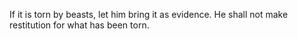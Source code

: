 If it is torn by beasts, let him bring it as evidence. He shall not make restitution for what has been torn.

